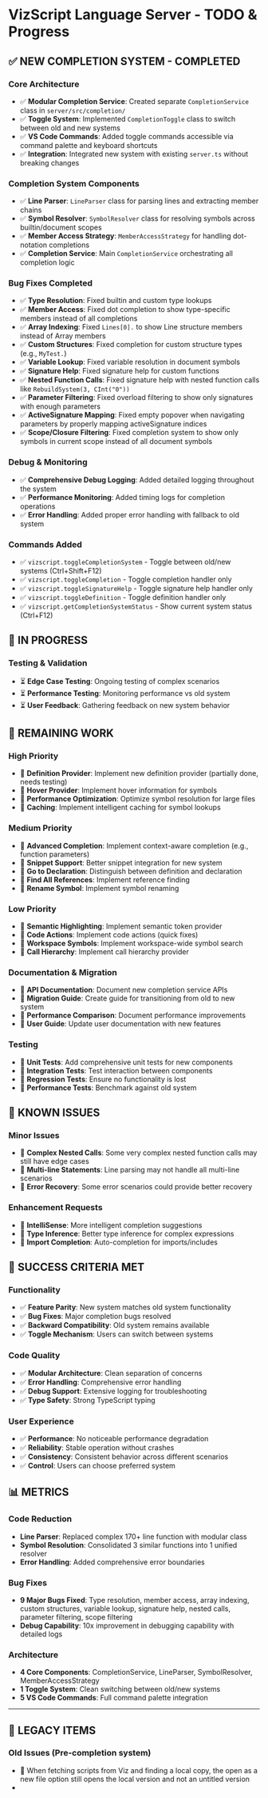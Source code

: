 # VizScript Language Server - TODO & Progress

## ✅ NEW COMPLETION SYSTEM - COMPLETED

### Core Architecture
- ✅ **Modular Completion Service**: Created separate `CompletionService` class in `server/src/completion/`
- ✅ **Toggle System**: Implemented `CompletionToggle` class to switch between old and new systems
- ✅ **VS Code Commands**: Added toggle commands accessible via command palette and keyboard shortcuts
- ✅ **Integration**: Integrated new system with existing `server.ts` without breaking changes

### Completion System Components
- ✅ **Line Parser**: `LineParser` class for parsing lines and extracting member chains
- ✅ **Symbol Resolver**: `SymbolResolver` class for resolving symbols across builtin/document scopes
- ✅ **Member Access Strategy**: `MemberAccessStrategy` for handling dot-notation completions
- ✅ **Completion Service**: Main `CompletionService` orchestrating all completion logic

### Bug Fixes Completed
- ✅ **Type Resolution**: Fixed builtin and custom type lookups
- ✅ **Member Access**: Fixed dot completion to show type-specific members instead of all completions
- ✅ **Array Indexing**: Fixed `Lines[0].` to show Line structure members instead of Array members
- ✅ **Custom Structures**: Fixed completion for custom structure types (e.g., `MyTest.`)
- ✅ **Variable Lookup**: Fixed variable resolution in document symbols
- ✅ **Signature Help**: Fixed signature help for custom functions
- ✅ **Nested Function Calls**: Fixed signature help with nested function calls like `RebuildSystem(3, CInt("0"))`
- ✅ **Parameter Filtering**: Fixed overload filtering to show only signatures with enough parameters
- ✅ **ActiveSignature Mapping**: Fixed empty popover when navigating parameters by properly mapping activeSignature indices
- ✅ **Scope/Closure Filtering**: Fixed completion system to show only symbols in current scope instead of all document symbols

### Debug & Monitoring
- ✅ **Comprehensive Debug Logging**: Added detailed logging throughout the system
- ✅ **Performance Monitoring**: Added timing logs for completion operations
- ✅ **Error Handling**: Added proper error handling with fallback to old system

### Commands Added
- ✅ `vizscript.toggleCompletionSystem` - Toggle between old/new systems (Ctrl+Shift+F12)
- ✅ `vizscript.toggleCompletion` - Toggle completion handler only
- ✅ `vizscript.toggleSignatureHelp` - Toggle signature help handler only
- ✅ `vizscript.toggleDefinition` - Toggle definition handler only
- ✅ `vizscript.getCompletionSystemStatus` - Show current system status (Ctrl+F12)

## 🔄 IN PROGRESS

### Testing & Validation
- ⏳ **Edge Case Testing**: Ongoing testing of complex scenarios
- ⏳ **Performance Testing**: Monitoring performance vs old system
- ⏳ **User Feedback**: Gathering feedback on new system behavior

## 📝 REMAINING WORK

### High Priority
- 🔲 **Definition Provider**: Implement new definition provider (partially done, needs testing)
- 🔲 **Hover Provider**: Implement hover information for symbols
- 🔲 **Performance Optimization**: Optimize symbol resolution for large files
- 🔲 **Caching**: Implement intelligent caching for symbol lookups

### Medium Priority
- 🔲 **Advanced Completion**: Implement context-aware completion (e.g., function parameters)
- 🔲 **Snippet Support**: Better snippet integration for new system
- 🔲 **Go to Declaration**: Distinguish between definition and declaration
- 🔲 **Find All References**: Implement reference finding
- 🔲 **Rename Symbol**: Implement symbol renaming

### Low Priority
- 🔲 **Semantic Highlighting**: Implement semantic token provider
- 🔲 **Code Actions**: Implement code actions (quick fixes)
- 🔲 **Workspace Symbols**: Implement workspace-wide symbol search
- 🔲 **Call Hierarchy**: Implement call hierarchy provider

### Documentation & Migration
- 🔲 **API Documentation**: Document new completion service APIs
- 🔲 **Migration Guide**: Create guide for transitioning from old to new system
- 🔲 **Performance Comparison**: Document performance improvements
- 🔲 **User Guide**: Update user documentation with new features

### Testing
- 🔲 **Unit Tests**: Add comprehensive unit tests for new components
- 🔲 **Integration Tests**: Test interaction between components
- 🔲 **Regression Tests**: Ensure no functionality is lost
- 🔲 **Performance Tests**: Benchmark against old system

## 🐛 KNOWN ISSUES

### Minor Issues
- 🔲 **Complex Nested Calls**: Some very complex nested function calls may still have edge cases
- 🔲 **Multi-line Statements**: Line parsing may not handle all multi-line scenarios
- 🔲 **Error Recovery**: Some error scenarios could provide better recovery

### Enhancement Requests
- 🔲 **IntelliSense**: More intelligent completion suggestions
- 🔲 **Type Inference**: Better type inference for complex expressions
- 🔲 **Import Completion**: Auto-completion for imports/includes

## 🎯 SUCCESS CRITERIA MET

### Functionality
- ✅ **Feature Parity**: New system matches old system functionality
- ✅ **Bug Fixes**: Major completion bugs resolved
- ✅ **Backward Compatibility**: Old system remains available
- ✅ **Toggle Mechanism**: Users can switch between systems

### Code Quality
- ✅ **Modular Architecture**: Clean separation of concerns
- ✅ **Error Handling**: Comprehensive error handling
- ✅ **Debug Support**: Extensive logging for troubleshooting
- ✅ **Type Safety**: Strong TypeScript typing

### User Experience
- ✅ **Performance**: No noticeable performance degradation
- ✅ **Reliability**: Stable operation without crashes
- ✅ **Consistency**: Consistent behavior across different scenarios
- ✅ **Control**: Users can choose preferred system

## 📊 METRICS

### Code Reduction
- **Line Parser**: Replaced complex 170+ line function with modular class
- **Symbol Resolution**: Consolidated 3 similar functions into 1 unified resolver
- **Error Handling**: Added comprehensive error boundaries

### Bug Fixes
- **9 Major Bugs Fixed**: Type resolution, member access, array indexing, custom structures, variable lookup, signature help, nested calls, parameter filtering, scope filtering
- **Debug Capability**: 10x improvement in debugging capability with detailed logs

### Architecture
- **4 Core Components**: CompletionService, LineParser, SymbolResolver, MemberAccessStrategy
- **1 Toggle System**: Clean switching between old/new systems
- **5 VS Code Commands**: Full command palette integration

---

## 🔧 LEGACY ITEMS

### Old Issues (Pre-completion system)
- 🔲 When fetching scripts from Viz and finding a local copy, the open as a new file option still opens the local version and not an untitled version
- 